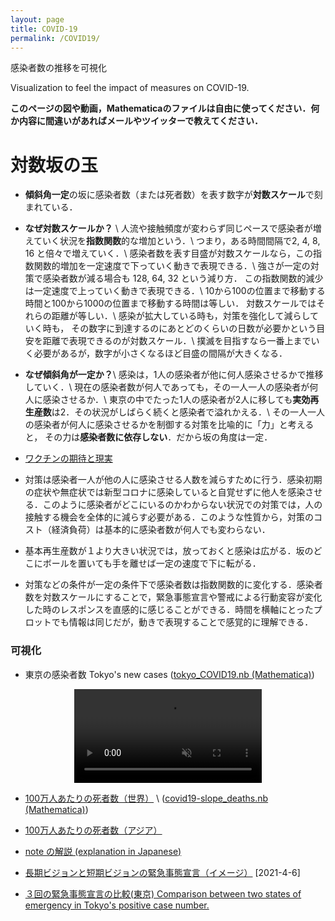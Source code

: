 ```yaml
---
layout: page
title: COVID-19
permalink: /COVID19/
---
```



感染者数の推移を可視化 

Visualization to feel the impact of measures on COVID-19.

**このページの図や動画，Mathematicaのファイルは自由に使ってください．何か内容に間違いがあればメールやツイッターで教えてください．**

# **対数坂の玉**

- **傾斜角一定**の坂に感染者数（または死者数）を表す数字が**対数スケール**で刻まれている．


- **なぜ対数スケールか？** \\
人流や接触頻度が変わらず同じペースで感染者が増えていく状況を**指数関数**的な増加という．\\
つまり，ある時間間隔で2, 4, 8, 16 と倍々で増えていく．\\
感染者数を表す目盛が対数スケールなら，この指数関数的増加を一定速度で下っていく動きで表現できる．\\
強さが一定の対策で感染者数が減る場合も 128, 64, 32 という減り方．
この指数関数的減少は一定速度で上っていく動きで表現できる．\\
10から100の位置まで移動する時間と100から1000の位置まで移動する時間は等しい．
対数スケールではそれらの距離が等しい．\\
感染が拡大している時も，対策を強化して減らしていく時も，
その数字に到達するのにあとどのくらいの日数が必要かという目安を距離で表現できるのが対数スケール．\\
撲滅を目指すなら一番上までいく必要があるが，数字が小さくなるほど目盛の間隔が大きくなる．


- **なぜ傾斜角が一定か？**\\
感染は，1人の感染者が他に何人感染させるかで推移していく．\\
現在の感染者数が何人であっても，その一人一人の感染者が何人に感染させるか．\\
東京の中でたった1人の感染者が2人に移しても**実効再生産数**は2．その状況がしばらく続くと感染者で溢れかえる．\\
その一人一人の感染者が何人に感染させるかを制御する対策を比喩的に「力」と考えると，
その力は**感染者数に依存しない**．だから坂の角度は一定．

- [ワクチンの期待と現実](/assets/pdf/role_of_vaccine.pdf)

- 対策は感染者一人が他の人に感染させる人数を減らすために行う．感染初期の症状や無症状では新型コロナに感染していると自覚せずに他人を感染させる．このように感染者がどこにいるのかわからない状況での対策では，人の接触する機会を全体的に減らす必要がある．このような性質から，対策のコスト（経済負荷）は基本的に感染者数が何人でも変わらない．

- 基本再生産数が１より大きい状況では，放っておくと感染は広がる．坂のどこにボールを置いても手を離せば一定の速度で下に転がる．


- 対策などの条件が一定の条件下で感染者数は指数関数的に変化する．感染者数を対数スケールにすることで，緊急事態宣言や警戒による行動変容が変化した時のレスポンスを直感的に感じることができる．時間を横軸にとったプロットでも情報は同じだが，動きで表現することで感覚的に理解できる．



### 可視化

- 東京の感染者数 Tokyo's new cases ([tokyo_COVID19.nb (Mathematica)](/assets/misc/tokyo_COVID19.nb))

<center>
<video muted autoplay controls>
    <source src="/assets/movie/Tokyo_new_cases.mp4" type="video/mp4">
</video>
</center>

- [100万人あたりの死者数（世界）](/assets/movie/world_death_per_M.mp4) \\
 ([covid19-slope_deaths.nb (Mathematica)](/assets/misc/covid19-slope_deaths.nb))

- [100万人あたりの死者数（アジア）](/assets/movie/asia_death_per_M.mp4)

- [note の解説 (explanation in Japanese)](https://note.com/ryseto/n/n432fcc37c992)


- [長期ビジョンと短期ビジョンの緊急事態宣言（イメージ）](/assets/img/zerocovid3.jpg) [2021-4-6]

- [３回の緊急事態宣言の比較(東京) Comparison between two states of emergency in Tokyo's positive case number.](/assets/movie/tokyo.gif)



